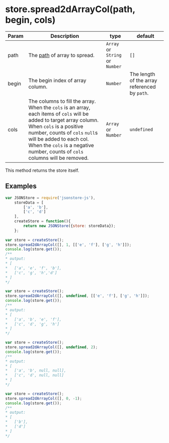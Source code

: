 # store.spread2dArrayCol(path, begin, cols)

| **Param** | **Description** | **type** | **default** |
| --- | --- | --- | --- |
| path  | The [path](https://github.com/Jimmy-YMJ/jsonstore-js#about-the-path-param) of array to spread. | `Array` or `String` or `Number` | `[]` |
| begin  | The begin index of array column. | `Number` | The length of the array referenced by `path`. |
| cols | The columns to fill the array. When the `cols` is an array, each items of `cols` will be added to target array column. When `cols` is a positive number, counts of `cols` `null`s will be added to each col. When the `cols` is a negative number, counts of `cols` columns will be removed. | `Array` or `Number` | `undefined` |

This method returns the store itself.

## Examples
```javascript
var JSONStore = require('jsonstore-js'),
    storeData = [
        ['a', 'b'],
        ['c', 'd']
    ],
    createStore = function(){
        return new JSONStore({store: storeData});
    };
    
var store = createStore();
store.spread2dArrayCol([], 1, [['e', 'f'], ['g', 'h']]);
console.log(store.get());
/**
* output:
* [
*   ['a', 'e', 'f', 'b'],
*   ['c', 'g', 'h','d']
* ]
*/

var store = createStore();
store.spread2dArrayCol([], undefined, [['e', 'f'], ['g', 'h']]);
console.log(store.get());
/**
* output:
* [
*   ['a', 'b', 'e', 'f'],
*   ['c', 'd', 'g', 'h']
* ]
*/

var store = createStore();
store.spread2dArrayCol([], undefined, 2);
console.log(store.get());
/**
* output:
* [
*   ['a', 'b', null, null],
*   ['c', 'd', null, null]
* ]
*/

var store = createStore();
store.spread2dArrayCol([], 0, -1);
console.log(store.get());
/**
* output:
* [
*   ['b'],
*   ['d']
* ]
*/
```
